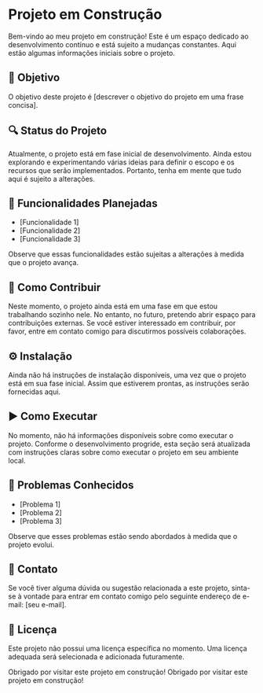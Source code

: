 # Projeto em Construção

Bem-vindo ao meu projeto em construção! Este é um espaço dedicado ao desenvolvimento contínuo e está sujeito a mudanças constantes. Aqui estão algumas informações iniciais sobre o projeto.

## 🔨 Objetivo

O objetivo deste projeto é [descrever o objetivo do projeto em uma frase concisa].

## 🔍 Status do Projeto

Atualmente, o projeto está em fase inicial de desenvolvimento. Ainda estou explorando e experimentando várias ideias para definir o escopo e os recursos que serão implementados. Portanto, tenha em mente que tudo aqui é sujeito a alterações.

## 📝 Funcionalidades Planejadas

- [Funcionalidade 1]
- [Funcionalidade 2]
- [Funcionalidade 3]

Observe que essas funcionalidades estão sujeitas a alterações à medida que o projeto avança.

## 🤝 Como Contribuir

Neste momento, o projeto ainda está em uma fase em que estou trabalhando sozinho nele. No entanto, no futuro, pretendo abrir espaço para contribuições externas. Se você estiver interessado em contribuir, por favor, entre em contato comigo para discutirmos possíveis colaborações.

## ⚙️ Instalação

Ainda não há instruções de instalação disponíveis, uma vez que o projeto está em sua fase inicial. Assim que estiverem prontas, as instruções serão fornecidas aqui.

## ▶️ Como Executar

No momento, não há informações disponíveis sobre como executar o projeto. Conforme o desenvolvimento progride, esta seção será atualizada com instruções claras sobre como executar o projeto em seu ambiente local.

## 🚨 Problemas Conhecidos

- [Problema 1]
- [Problema 2]
- [Problema 3]

Observe que esses problemas estão sendo abordados à medida que o projeto evolui.

## 📧 Contato

Se você tiver alguma dúvida ou sugestão relacionada a este projeto, sinta-se à vontade para entrar em contato comigo pelo seguinte endereço de e-mail: [seu e-mail].

## 📄 Licença

Este projeto não possui uma licença específica no momento. Uma licença adequada será selecionada e adicionada futuramente.

Obrigado por visitar este projeto em construção!
Obrigado por visitar este projeto em construção!
